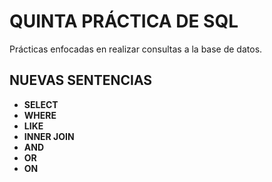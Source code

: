 # QUINTA PRÁCTICA DE SQL

Prácticas enfocadas en realizar consultas a la base de datos.

## NUEVAS SENTENCIAS
* **SELECT**
* **WHERE**
* **LIKE**
* **INNER JOIN**
* **AND**
* **OR**
* **ON**